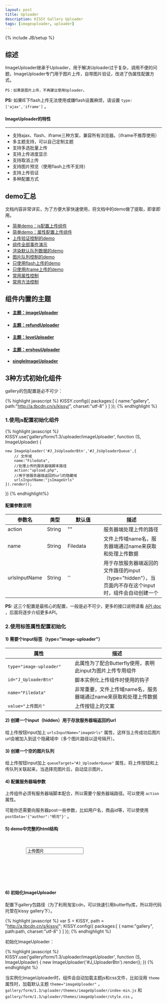 ```yaml
---
layout: post
title: Uploader
description: KISSY Gallery Uploader
tags: [imageuploader, uploader]
---
```

{% include JB/setup %}


## 综述

ImageUploader继承于Uploader，用于解决Uploader过于复杂，调用不便的问题，ImageUploader专门用于图片上传，自带图片验证，改进了伪属性配置方式。

	PS：如果是图片上传，不再建议使用Uploader。

<div class="alert alert-info"> <strong>PS:</strong>
    如果IE下flash上传无法使用或嫌flash设置麻烦，请设置
    <code>type:['ajax','iframe']</code>
    。
</div>

#### ImageUploader的特性

-----------------------------

* 支持ajax、flash、iframe三种方案，兼容所有浏览器。（iframe不推荐使用）
* 多主题支持，可以自己定制主题
* 支持多选批量上传
* 支持上传进度显示
* 支持取消上传
* 支持图片预览（使用flash上传不支持）
* 支持上传验证
* 多种配置方式

## demo汇总

文档内容非常详实，为了方便大家快速使用，将文档中的demo做了提取，即拿即用。

<ul class="thumbnails">
    <li class="span3">
        <a href="./js-config-use.html" class="demo-item" target="_blank">
            <div class="thumbnail">简单demo：js配置上传组件</div>
        </a>
    </li>
    <li class="span3">
        <a href="./pro-config-use.html" class="demo-item" target="_blank">
            <div class="thumbnail">简单demo：属性配置上传组件</div>
        </a>
    </li>
    <li class="span3">
        <a href="./auth.html" class="demo-item" target="_blank">
            <div class="thumbnail">上传验证控制的demo</div>
        </a>
    </li>
    <li class="span3">
        <a href="./events.html" class="demo-item" target="_blank">
            <div class="thumbnail">组件全部事件演示</div>
        </a>
    </li>
    <li class="span3">
        <a href="default-data-show.html" class="demo-item" target="_blank">
            <div class="thumbnail">渲染默认队列数据的demo</div>
        </a>
    </li>
    <li class="span3">
        <a href="queue.html" class="demo-item" target="_blank">
            <div class="thumbnail">图片队列控制的demo</div>
        </a>
    </li>
    <li class="span3">
        <a href="flash-upload-type.html" class="demo-item" target="_blank">
            <div class="thumbnail">只使用flash上传的demo</div>
        </a>
    </li>
    <li class="span3">
        <a href="iframe-upload-type.html" class="demo-item" target="_blank">
            <div class="thumbnail">只使用iframe上传的demo</div>
        </a>
    </li>
    <li class="span3">
        <a href="" class="demo-item" target="_blank">
            <div class="thumbnail">常用属性控制</div>
        </a>
    </li>
    <li class="span3">
        <a href="" class="demo-item" target="_blank">
            <div class="thumbnail">常用方法控制</div>
        </a>
    </li>
</ul>

## 组件内置的主题

<ul class="thumbnails">
    <li class="span3">
        <a href="theme-imageUploader.html" class="demo-item" target="_blank">
            <div class="thumbnail">
                <h4>主题：imageUploader</h4>
            </div>
        </a>
    </li>
    <li class="span3">
        <a href="theme-refundUploader.html" class="demo-item" target="_blank">
            <div class="thumbnail">
                <h4>主题：refundUploader</h4>
            </div>
        </a>
    </li>
    <li class="span3">
        <a href="theme-loveUploader.html" class="demo-item" target="_blank">
            <div class="thumbnail">
                <h4>主题：loveUploader</h4>
            </div>
        </a>
    </li>
    <li class="span3">
        <a href="theme-ershouUploader.html" class="demo-item" target="_blank">
            <div class="thumbnail">
                <h4>主题：ershouUploader</h4>
            </div>
        </a>
    </li>
    <li class="span3">
        <a href="theme-singleImageUploader.html" class="demo-item" target="_blank">
            <div class="thumbnail">
                <h4>singleImageUploader</h4>
            </div>
        </a>
    </li>
</ul>

## 3种方式初始化组件

gallery的包配置是必不可少：

{% highlight javascript %}
KISSY.config({
    packages:[
        {
            name:"gallery",
            path:"http://a.tbcdn.cn/s/kissy/",
            charset:"utf-8"
        }
    ]
});
{% endhighlight %}

### 1.使用js配置初始化组件

{% highlight javascript %}
KISSY.use('gallery/form/1.3/uploader/imageUploader', function (S, ImageUploader) {

    new ImageUploader('#J_JsUploaderBtn','#J_JsUploaderQueue',{
        // 文件域
        name:"Filedata",
        //处理上传的服务器端脚本路径
        action:"upload.php",
        //用于放服务器端返回的url的隐藏域
        urlsInputName:"jsImageUrls"
    }).render();
})
{% endhighlight%}

#### 配置参数说明

<table class="table table-bordered table-striped">
    <thead>
        <tr>
            <th style="width: 100px;">参数名</th>
            <th style="width: 50px;">类型</th>
            <th style="width: 100px;">默认值</th>
            <th>描述</th>
        </tr>
    </thead>
    <tbody>
        <tr>
            <td>action</td>
            <td>String</td>
            <td>""</td>
            <td>服务器端处理上传的路径</td>
        </tr>
        <tr>
            <td>name</td>
            <td>String</td>
            <td>Filedata</td>
            <td>文件上传域name名，服务器端通过name来获取和处理上传数据</td>
        </tr>
        <tr>
            <td>urlsInputName</td>
            <td>String</td>
            <td>''</td>
            <td>
                用于存放服务器端返回的文件路径的input（type="hidden"），当页面内不存在这个input时，组件会自动创建一个
            </td>
        </tr>
    </tbody>
</table>

<div class="alert alert-info">
    <strong>PS:</strong>
    这三个配置是最核心的配置，一般是必不可少，更多的接口说明请看
    <a href="http://www.36ria.com/demo/gal/gallery/form/1.3/doc/symbols/Uploader.html" target="_blank">
        API
doc
    </a>
    ，后面将逐步介绍更多API。
</div>

### 2.使用标签属性配置初始化

#### 1) 需要个input标签（type="image-uploader"）

<table class="table table-bordered table-striped">
    <thead>
        <tr>
            <th style="width: 200px;">属性</th>
            <th>描述</th>
        </tr>
    </thead>
    <tbody>
        <tr>
            <td>
                <code>type="image-uploader"</code>
            </td>
            <td>此属性为了配合Butterfly使用，表明此input为图片上传专用组件</td>
        </tr>
        <tr>
            <td>
                <code>id="J_UploaderBtn"</code>
            </td>
            <td>脚本实例化上传组件时使用的钩子</td>
        </tr>
        <tr>
            <td>
                <code>name="Filedata"</code>
            </td>
            <td>非常重要，文件上传域name名，服务器端通过name来获取和处理上传数据</td>
        </tr>
        <tr>
            <td>
                <code>value="上传图片"</code>
            </td>
            <td>上传按钮上的文案</td>
        </tr>
    </tbody>
</table>

#### 2) 创建一个input（hidden）用于存放服务器端返回的url

给上传按钮input加上 `urlsInputName="imageUrls"` 属性，这样当上传成功后图片url会被加入到这个隐藏域中（多个图片路径以逗号隔开）。

#### 3) 创建一个空的图片队列

给上传按钮input加上 `queueTarget="#J_UploaderQueue"` 属性，将上传按钮和上传队列关联起来，当选择完图片后，自动显示图片。

#### 4) 配置服务器端参数

上传组件必须有服务器端脚本配合，所以需要个服务器端路径。可以使用 `action` 属性。

可能你还需要向服务器post一些参数，比如用户名，商品id等，可以使使用 `postData='{"author":"明河"}'` 。

#### 5) demo中完整的html结构

<pre class='brush: xml; '>
    <div class="grid">
        <input class="g-u" id="J_UploaderBtn" name="Filedata" type="image-uploader" value="上传图片" queueTarget="#J_UploaderQueue" action="upload.php" urlsInputName="imageUrls">
        <!--用来存放服务器端返回的图片路径，多个图片以逗号隔开-->
        <input type="hidden" name="imageUrls"></div>
    <ul id="J_UploaderQueue" class="grid"></ul>
</pre>

#### 6) 初始化ImageUploader

配置下gallery包路径（为了利用淘宝cdn，可以快速引用butterfly库，所以将代码托管在kissy gallery下）。

{% highlight javascript %}
var S = KISSY,
    path = "http://a.tbcdn.cn/s/kissy/";
KISSY.config({
    packages:[
        {
            name:"gallery",
            path:path,
            charset:"utf-8"
        }
    ]
});
{% endhighlight %}

初始化ImageUploader：

{% highlight javascript %}
KISSY.use('gallery/form/1.3/uploader/imageUploader', function (S, ImageUploader) {
    new ImageUploader('#J_UploaderBtn').render();
})
{% endhighlight %}

<div class="alert alert-info">
    当实例化ImageUploader时，组件会自动加载主题js和css文件，比如没用
    <code>theme</code>
    属性时，加载默认主题
    <code>theme="imageUploader"</code>
    ，
    <code>gallery/form/1.3/uploader/themes/imageUploader/index-min.js</code>
    和
    <code>gallery/form/1.3/uploader/themes/imageUploader/style.css</code>
    。
</div>